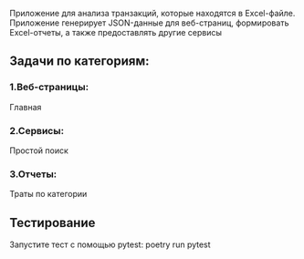 Приложение для анализа транзакций, которые находятся в Excel-файле. Приложение генерирует JSON-данные для веб-страниц, формировать Excel-отчеты, а также предоставлять другие сервисы

## Задачи по категориям:

### 1.Веб-страницы:
Главная

### 2.Сервисы:
Простой поиск

### 3.Отчеты:
Траты по категории

## Тестирование
Запустите тест с помощью pytest:
poetry run pytest
